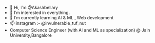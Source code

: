 - 👋 Hi, I’m @Akashbellary
- 👀 I’m interested in everything.
- 🌱 I’m currently learning AI & ML , Web development
- 📫 instagram :- @invulnerable_tuf_nut
- Computer Science Engineer (with AI and ML as specialization) @ Jain University,Bangalore


<!---
Akashbellary/Akashbellary is a ✨ special ✨ repository because its `README.md` (this file) appears on your GitHub profile.
You can click the Preview link to take a look at your changes.
--->
